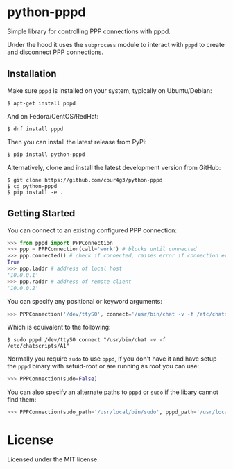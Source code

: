 # python-pppd

Simple library for controlling PPP connections with pppd.

Under the hood it uses the `subprocess` module to interact with `pppd` to create and disconnect PPP
connections.


## Installation

Make sure `pppd` is installed on your system, typically on Ubuntu/Debian:

```shell
$ apt-get install pppd
```


And on Fedora/CentOS/RedHat:

```shell
$ dnf install pppd
```


Then you can install the latest release from PyPi:

```shell
$ pip install python-pppd
```


Alternatively, clone and install the latest development version from GitHub:

```shell
$ git clone https://github.com/cour4g3/python-pppd
$ cd python-pppd
$ pip install -e .
```


## Getting Started

You can connect to an existing configured PPP connection:

```python
>>> from pppd import PPPConnection
>>> ppp = PPPConnection(call='work') # blocks until connected
>>> ppp.connected() # check if connected, raises error if connection error
True
>>> ppp.laddr # address of local host
'10.0.0.1'
>>> ppp.raddr # address of remote client
'10.0.0.2'
```


You can specify any positional or keyword arguments:

```python
>>> PPPConnection('/dev/ttyS0', connect='/usr/bin/chat -v -f /etc/chatscripts/A1')
```

Which is equivalent to the following:

```shell
$ sudo pppd /dev/ttyS0 connect "/usr/bin/chat -v -f /etc/chatscripts/A1"
```


Normally you require `sudo` to use `pppd`, if you don't have it and have setup
the `pppd` binary with setuid-root or are running as root you can use:

```python
>>> PPPConnection(sudo=False)
```


You can also specify an alternate paths to `pppd` or `sudo` if the libary cannot
find them:

```python
>>> PPPConnection(sudo_path='/usr/local/bin/sudo', pppd_path='/usr/local/sbin/pppd')
```


License
=======

Licensed under the MIT license.
